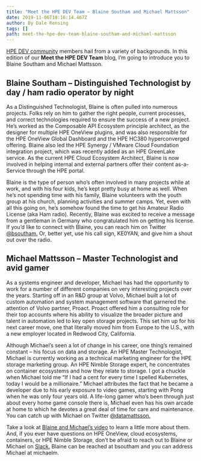 ```yaml
---
title: "Meet the HPE DEV Team – Blaine Southam and Michael Mattsson"
date: 2019-11-06T18:16:14.467Z
author: By Dale Rensing 
tags: []
path: meet-the-hpe-dev-team-blaine-southam-and-michael-mattsson
---
```

[HPE DEV community](https://developer.hpe.com/community) members hail from a variety of backgrounds. In this edition of our __Meet the HPE DEV Team__ blog, I’m going to introduce you to 
Blaine Southam and Michael Mattsson. 

## Blaine Southam – Distinguished Technologist by day / ham radio operator by night

As a Distinguished Technologist, Blaine is often pulled into numerous projects. Folks rely on him to gather the right people, current processes, and correct technologies required to ensure the success of a new project. He’s worked as the Composable API Ecosystem principle architect, as the designer for multiple HPE OneView plugins, and was also responsible for the HPE OneView Global Dashboard and the HPE HC380 hyperconverged offering. Blaine also led the HPE Synergy / VMware Cloud Foundation integration project, which was recently added as an HPE GreenLake service. As the current HPE Cloud Ecosystem Architect, Blaine is now involved in helping internal and external partners offer their content as-a-Service through the HPE portal.

Blaine is the type of person who’s often involved in many projects while at work, and with his four kids, he’s kept pretty busy at home as well. When he’s not spending time with his family, Blaine volunteers with the youth group at his church, planning activities and summer camps. Yet, even with all this going on, he’s somehow found the time to get his Amateur Radio License (aka Ham radio). Recently, Blaine was excited to receive a message from a gentleman in Germany who congratulated him on getting his license. If you’d like to connect with Blaine, you can reach him on Twitter [@bsoutham.](https://twitter.com/bsoutham) Or, better yet, use his call sign, KE0YAN, and give him a shout out over the radio. 

## Michael Mattsson – Master Technologist and avid gamer

As a systems engineer and developer, Michael has had the opportunity to work for a number of different companies on very interesting projects over the years. Starting off in an R&D group at Volvo, Michael built a lot of custom automation and system management software that garnered the attention of Volvo partner, Proact. Proact offered him a consulting role for their top accounts where his ability to visualize the broader picture and talent in automation led to key open storage projects. This set him up for his next career move, one that literally moved him from Europe to the U.S., with a new employer located in Redwood City, California.

Although Michael’s seen a lot of change in his career, one thing’s remained constant – his focus on data and storage. An HPE Master Technologist, Michael is currently working as a technical marketing engineer for the HPE storage marketing group. An HPE Nimble Storage expert, he concentrates on container ecosystems and how they relate to storage. I got a chuckle when Michael told me “If I had a cent for every time I spelled Kubernetes, today I would be a millionaire.” Michael attributes the fact that he became a developer due to his early exposure to video games, starting with Pong when he was only four years old. A life-long gamer who’s been through just about every home game console there is, Michael even has his own arcade at home to which he devotes a great deal of time for care and maintenance. You can catch up with Michael on Twitter [@datamattsson.](https://twitter.com/datamattsson)

Take a look at [Blaine and Michael’s video](https://www.youtube.com/watch?v=hfY6Ko02yiU&feature=youtu.be) to learn a little more about them. And, if you ever have questions on HPE OneView, cloud ecosystems, containers, or HPE Nimble Storage, don’t be afraid to reach out to Blaine or Michael on [Slack.](https://slack.hpedev.io/) Blaine can be reached at bsoutham and you can address Michael at michaelm.
